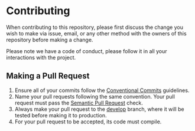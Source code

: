 # Contributing

When contributing to this repository, please first discuss the change you wish to make via issue,
email, or any other method with the owners of this repository before making a change. 

Please note we have a code of conduct, please follow it in all your interactions with the project.

## Making a Pull Request

1. Ensure all of your commits follow the [Conventional Commits](https://www.conventionalcommits.org/en/v1.0.0/) guidelines.
2. Name your pull requests following the same convention. Your pull request must pass the [Semantic Pull Request](https://github.com/zeke/semantic-pull-requests) check.
3. Always make your pull request to the [develop](https://github.com/Eddydpyl/vounty_backend/tree/develop) branch, where it will be tested before making it to production.
4. For your pull request to be accepted, its code must compile.
